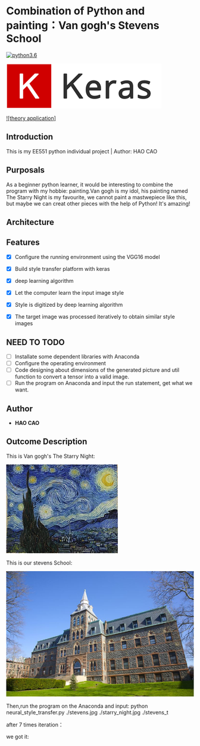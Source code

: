 # Combination of Python and painting：Van gogh's Stevens School


[![python3.6](https://img.shields.io/badge/python-3.6-brightgreen.svg)](https://www.python.org/downloads/release/python-368/)

![Keras](https://github.com/hockercobb/myEE551project/blob/master/Keras.png) 

[![theory application]](https://arxiv.org/abs/1508.06576)




## Introduction
This is my EE551 python individual project | Author: HAO CAO

## Purposals
As a beginner python learner, it would be interesting to combine the program with my hobbie: painting.Van gogh is my idol, his painting named The Starry Night is my favourite, we cannot paint a mastwepiece like this, but maybe we can creat other pieces with the help of Python! It's amazing!
## Architecture

## Features
- [x] Configure the running environment using the VGG16 model
- [x] Build style transfer platform with keras
- [x] deep learning algorithm
- [x] Let the computer learn the input image style
- [x] Style is digitized by deep learning algorithm
- [x] The target image was processed iteratively to obtain similar style images



## NEED TO TODO
- [ ] Installate some dependent libraries with Anaconda
- [ ] Configure the operating environment
- [ ] Code designing about dimensions of the generated picture and util function to convert a tensor into a valid image.
- [ ] Run the program on Anaconda and input the run statement, get what we want.

## Author

* **HAO CAO**

## Outcome Description
This is Van gogh's The Starry Night:

![](https://github.com/hockercobb/myEE551project/blob/master/starry_night.jpg)

This is our stevens School:

![](https://github.com/hockercobb/myEE551project/blob/master/stevens.jpg)

Then,run the program on the Anaconda and input:
python neural_style_transfer.py ./stevens.jpg ./starry_night.jpg ./stevens_t

after 7 times iteration：


we got it:

